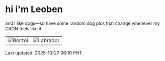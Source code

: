# hi i'm Leoben

and i like dogs—so have some random dog pics that change whenever my CRON feels like it

|  |  |
|--------|----------|
| ![Borzoi](https://random-dog-vercel.vercel.app/api/random-borzoi?v=1761516612) | ![Labrador](https://random-dog-vercel.vercel.app/api/random-labrador?v=1761516612) |

Last updated: 2025-10-27 06:10 PHT
